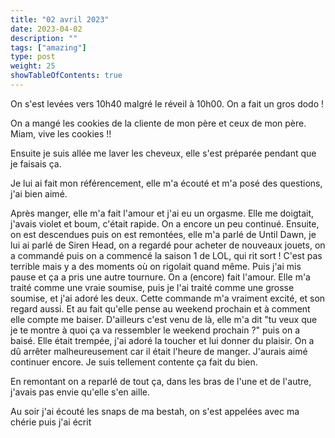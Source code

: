 ```yaml
---
title: "02 avril 2023"
date: 2023-04-02
description: ""
tags: ["amazing"]
type: post
weight: 25
showTableOfContents: true
---
```


On s'est levées vers 10h40 malgré le réveil à 10h00. On a fait un gros dodo !

On a mangé les cookies de la cliente de mon père et ceux de mon père. Miam, vive les cookies !!

Ensuite je suis allée me laver les cheveux, elle s'est préparée pendant que je faisais ça.

Je lui ai fait mon référencement, elle m'a écouté et m'a posé des questions, j'ai bien aimé.

Après manger, elle m'a fait l'amour et j'ai eu un orgasme. Elle me doigtait, j'avais violet et boum, c'était rapide. On a encore un peu continué. Ensuite, on est descendues puis on est remontées, elle m'a parlé de Until Dawn, je lui ai parlé de Siren Head, on a regardé pour acheter de nouveaux jouets, on a commandé puis on a commencé la saison 1 de LOL, qui rit sort ! C'est pas terrible mais y a des moments où on rigolait quand même. Puis j'ai mis pause et ça a pris une autre tournure. On a (encore) fait l'amour. Elle m'a traité comme une vraie soumise, puis je l'ai traité comme une grosse soumise, et j'ai adoré les deux. Cette commande m'a vraiment excité, et son regard aussi. Et au fait qu'elle pense au weekend prochain et à comment elle compte me baiser. D'ailleurs c'est venu de là, elle m'a dit "tu veux que je te montre à quoi ça va ressembler le weekend prochain ?" puis on a baisé. Elle était trempée, j'ai adoré la toucher et lui donner du plaisir. On a dû arrêter malheureusement car il était l'heure de manger. J'aurais aimé continuer encore. Je suis tellement contente ça fait du bien.

En remontant on a reparlé de tout ça, dans les bras de l'une et de l'autre, j'avais pas envie qu'elle s'en aille.

Au soir j'ai écouté les snaps de ma bestah, on s'est appelées avec ma chérie puis j'ai écrit